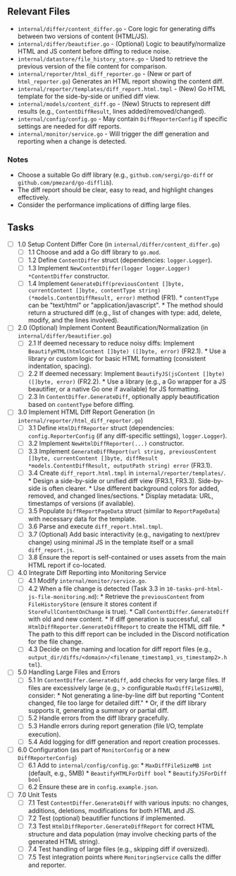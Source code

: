 ## Relevant Files

- `internal/differ/content_differ.go` - Core logic for generating diffs between two versions of content (HTML/JS).
- `internal/differ/beautifier.go` - (Optional) Logic to beautify/normalize HTML and JS content before diffing to reduce noise.
- `internal/datastore/file_history_store.go` - Used to retrieve the previous version of the file content for comparison.
- `internal/reporter/html_diff_reporter.go` - (New or part of `html_reporter.go`) Generates an HTML report showing the content diff.
- `internal/reporter/templates/diff_report.html.tmpl` - (New) Go HTML template for the side-by-side or unified diff view.
- `internal/models/content_diff.go` - (New) Structs to represent diff results (e.g., `ContentDiffResult`, lines added/removed/changed).
- `internal/config/config.go` - May contain `DiffReporterConfig` if specific settings are needed for diff reports.
- `internal/monitor/service.go` - Will trigger the diff generation and reporting when a change is detected.

### Notes

- Choose a suitable Go diff library (e.g., `github.com/sergi/go-diff` or `github.com/pmezard/go-difflib`).
- The diff report should be clear, easy to read, and highlight changes effectively.
- Consider the performance implications of diffing large files.

## Tasks

- [ ] 1.0 Setup Content Differ Core (in `internal/differ/content_differ.go`)
  - [ ] 1.1 Choose and add a Go diff library to `go.mod`.
  - [ ] 1.2 Define `ContentDiffer` struct (dependencies: `logger.Logger`).
  - [ ] 1.3 Implement `NewContentDiffer(logger logger.Logger) *ContentDiffer` constructor.
  - [ ] 1.4 Implement `GenerateDiff(previousContent []byte, currentContent []byte, contentType string) (*models.ContentDiffResult, error)` method (FR1).
        *   `contentType` can be "text/html" or "application/javascript".
        *   The method should return a structured diff (e.g., list of changes with type: add, delete, modify, and the lines involved).

- [ ] 2.0 (Optional) Implement Content Beautification/Normalization (in `internal/differ/beautifier.go`)
  - [ ] 2.1 If deemed necessary to reduce noisy diffs: Implement `BeautifyHTML(htmlContent []byte) ([]byte, error)` (FR2.1).
        *   Use a library or custom logic for basic HTML formatting (consistent indentation, spacing).
  - [ ] 2.2 If deemed necessary: Implement `BeautifyJS(jsContent []byte) ([]byte, error)` (FR2.2).
        *   Use a library (e.g., a Go wrapper for a JS beautifier, or a native Go one if available) for JS formatting.
  - [ ] 2.3 In `ContentDiffer.GenerateDiff`, optionally apply beautification based on `contentType` before diffing.

- [ ] 3.0 Implement HTML Diff Report Generation (in `internal/reporter/html_diff_reporter.go`)
  - [ ] 3.1 Define `HtmlDiffReporter` struct (dependencies: `config.ReporterConfig` (if any diff-specific settings), `logger.Logger`).
  - [ ] 3.2 Implement `NewHtmlDiffReporter(...)` constructor.
  - [ ] 3.3 Implement `GenerateDiffReport(url string, previousContent []byte, currentContent []byte, diffResult *models.ContentDiffResult, outputPath string) error` (FR3.1).
  - [ ] 3.4 Create `diff_report.html.tmpl` in `internal/reporter/templates/`.
        *   Design a side-by-side or unified diff view (FR3.1, FR3.3). Side-by-side is often clearer.
        *   Use different background colors for added, removed, and changed lines/sections.
        *   Display metadata: URL, timestamps of versions (if available).
  - [ ] 3.5 Populate `DiffReportPageData` struct (similar to `ReportPageData`) with necessary data for the template.
  - [ ] 3.6 Parse and execute `diff_report.html.tmpl`.
  - [ ] 3.7 (Optional) Add basic interactivity (e.g., navigating to next/prev change) using minimal JS in the template itself or a small `diff_report.js`.
  - [ ] 3.8 Ensure the report is self-contained or uses assets from the main HTML report if co-located.

- [ ] 4.0 Integrate Diff Reporting into Monitoring Service
  - [ ] 4.1 Modify `internal/monitor/service.go`.
  - [ ] 4.2 When a file change is detected (Task 3.3 in `10-tasks-prd-html-js-file-monitoring.md`):
        *   Retrieve the `previousContent` from `FileHistoryStore` (ensure it stores content if `StoreFullContentOnChange` is true).
        *   Call `ContentDiffer.GenerateDiff` with old and new content.
        *   If diff generation is successful, call `HtmlDiffReporter.GenerateDiffReport` to create the HTML diff file.
        *   The path to this diff report can be included in the Discord notification for the file change.
  - [ ] 4.3 Decide on the naming and location for diff report files (e.g., `output_dir/diffs/<domain>/<filename_timestamp1_vs_timestamp2>.html`).

- [ ] 5.0 Handling Large Files and Errors
  - [ ] 5.1 In `ContentDiffer.GenerateDiff`, add checks for very large files. If files are excessively large (e.g., > configurable `MaxDiffFileSizeMB`), consider: 
        *   Not generating a line-by-line diff but reporting "Content changed, file too large for detailed diff."
        *   Or, if the diff library supports it, generating a summary or partial diff.
  - [ ] 5.2 Handle errors from the diff library gracefully.
  - [ ] 5.3 Handle errors during report generation (file I/O, template execution).
  - [ ] 5.4 Add logging for diff generation and report creation processes.

- [ ] 6.0 Configuration (as part of `MonitorConfig` or a new `DiffReporterConfig`)
  - [ ] 6.1 Add to `internal/config/config.go`:
        *   `MaxDiffFileSizeMB int` (default, e.g., 5MB)
        *   `BeautifyHTMLForDiff bool`
        *   `BeautifyJSForDiff bool`
  - [ ] 6.2 Ensure these are in `config.example.json`.

- [ ] 7.0 Unit Tests
  - [ ] 7.1 Test `ContentDiffer.GenerateDiff` with various inputs: no changes, additions, deletions, modifications for both HTML and JS.
  - [ ] 7.2 Test (optional) beautifier functions if implemented.
  - [ ] 7.3 Test `HtmlDiffReporter.GenerateDiffReport` for correct HTML structure and data population (may involve checking parts of the generated HTML string).
  - [ ] 7.4 Test handling of large files (e.g., skipping diff if oversized).
  - [ ] 7.5 Test integration points where `MonitoringService` calls the differ and reporter. 